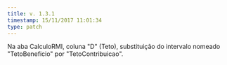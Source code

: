```yaml
---
title: v. 1.3.1
timestamp: 15/11/2017 11:01:34
type: patch
---
```


Na aba CalculoRMI, coluna "D" (Teto), substituição do intervalo nomeado "TetoBeneficio" por "TetoContribuicao".
